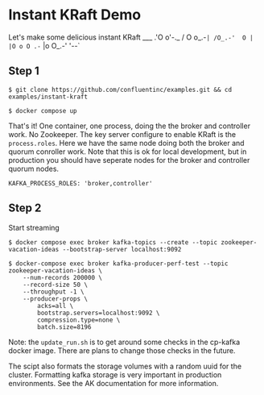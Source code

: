 # Instant KRaft Demo
Let's make some delicious instant KRaft
          ___
        .'O o'-._
       / O o_.-`|
      /O_.-'  O |
      |O o O .-`
      |o O_.-'
      '--`

## Step 1
```
$ git clone https://github.com/confluentinc/examples.git && cd examples/instant-kraft

$ docker compose up
```

That's it! One container, one process, doing the the broker and controller work. No Zookeeper.
The key server configure to enable KRaft is the `process.roles`. Here we have the same node doing both the broker and quorum conroller work. Note that this is ok for local development, but in production you should have seperate nodes for the broker and controller quorum nodes.

```
KAFKA_PROCESS_ROLES: 'broker,controller'
```

## Step 2
Start streaming

```
$ docker compose exec broker kafka-topics --create --topic zookeeper-vacation-ideas --bootstrap-server localhost:9092

$ docker-compose exec broker kafka-producer-perf-test --topic zookeeper-vacation-ideas \
    --num-records 200000 \
    --record-size 50 \
    --throughput -1 \
    --producer-props \
        acks=all \
        bootstrap.servers=localhost:9092 \
        compression.type=none \
        batch.size=8196
```


Note: the `update_run.sh` is to get around some checks in the cp-kafka docker image. There are plans to change those checks in the future.

The scipt also formats the storage volumes with a random uuid for the cluster. Formatting kafka storage is very important in production environments. See the AK documentation for more information.